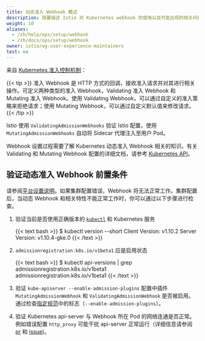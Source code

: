 ```yaml
---
title: 动态准入 Webhook 概述
description: 简要描述 Istio 对 Kubernetes webhook 的使用以及可能出现的相关问题。
weight: 10
aliases:
  - /zh/help/ops/setup/webhook
  - /zh/docs/ops/setup/webhook
owner: istio/wg-user-experience-maintainers
test: no
---
```


来自 [Kubernetes 准入控制机制](https://kubernetes.io/docs/reference/access-authn-authz/extensible-admission-controllers/)：

{{< tip >}}
准入 Webhook 是 HTTP 方式的回调，接收准入请求并对其进行相关操作。可定义两种类型的准入 Webhook，Validating 准入 Webhook 和 Mutating 准入 Webhook。使用 Validating Webhook，可以通过自定义的准入策略来拒绝请求；使用 Mutating Webhook，可以通过自定义默认值来修改请求。
{{< /tip >}}

Istio 使用 `ValidatingAdmissionWebhooks` 验证 Istio 配置，使用 `MutatingAdmissionWebhooks` 自动将 Sidecar 代理注入至用户 Pod。

Webhook 设置过程需要了解 Kubernetes 动态准入 Webhook 相关的知识。有关 Validating 和 Mutating Webhook 配置的详细文档，请参考 [Kubernetes API](https://kubernetes.io/docs/reference/generated/kubernetes-api/v1.11/)。

## 验证动态准入 Webhook 前置条件

请参阅[平台设置说明](/zh/docs/setup/platform-setup/)。如果集群配置错误，Webhook 将无法正常工作。集群配置后，当动态 Webhook 和相关特性不能正常工作时，你可以通过以下步骤进行检查。

1. 验证当前是否使用正确版本的 [`kubectl`](https://kubernetes.io/docs/tasks/tools/install-kubectl/) 和 Kubernetes 服务

    {{< text bash >}}
    $ kubectl version --short
    Client Version: v1.10.2
    Server Version: v1.10.4-gke.0
    {{< /text >}}

1. `admissionregistration.k8s.io/v1beta1` 应是启用状态

    {{< text bash >}}
    $ kubectl api-versions | grep admissionregistration.k8s.io/v1beta1
    admissionregistration.k8s.io/v1beta1
    {{< /text >}}

1. 验证 `kube-apiserver --enable-admission-plugins` 配置中插件 `MutatingAdmissionWebhook` 和 `ValidatingAdmissionWebhook` 是否被启用。通过检查[指定规范](/zh/docs/setup/platform-setup/)中的标志（`--enable-admission-plugins`）。

1. 验证 Kubernetes api-server 与 Webhook 所在 Pod 的网络连通是否正常。例如错误配置 `http_proxy` 可能干扰 api-server 正常运行（详细信息请参阅 [pr](https://github.com/kubernetes/kubernetes/pull/58698#discussion_r163879443) 和 [issue](https://github.com/kubernetes/kubeadm/issues/666))。
